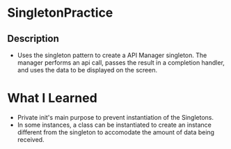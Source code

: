 # SingletonPractice

## Description
* Uses the singleton pattern to create a API Manager singleton. The manager performs an api call, passes the result in a completion handler, and uses the data to be displayed on the screen.

# What I Learned
* Private init's main purpose to prevent instantiation of the Singletons. 
* In some instances, a class can be instantiated to create an instance different from the singleton to accomodate the amount of data being received.
